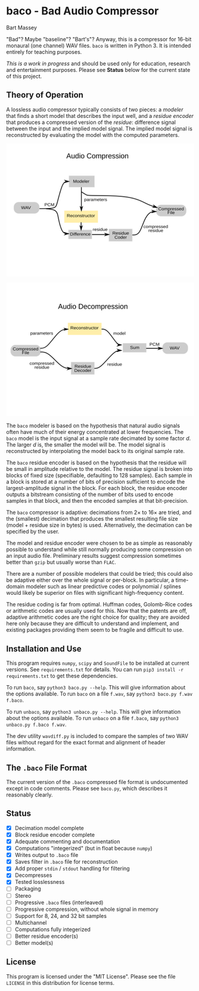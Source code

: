 # baco - Bad Audio Compressor
Bart Massey

"Bad"? Maybe "baseline"? "Bart's"? Anyway, this is a
compressor for 16-bit monaural (one channel) WAV
files. `baco` is written in Python 3. It is intended
entirely for teaching purposes.

*This is a work in progress* and should be used only for
education, research and entertainment purposes. Please see
**Status** below for the current state of this project.

## Theory of Operation

A lossless audio compressor typically consists of two
pieces: a *modeler* that finds a short model that describes
the input well, and a *residue encoder* that produces a
compressed version of the *residue*: difference signal
between the input and the implied model signal. The implied
model signal is reconstructed by evaluating the model with
the computed parameters.

![Diagram: Audio Compression](compression.svg)

![Diagram: Audio Decompression](decompression.svg)

The `baco` modeler is based on the hypothesis that natural
audio signals often have much of their energy concentrated
at lower frequencies. The `baco` model is the input signal
at a sample rate decimated by some factor *d*. The larger
*d* is, the smaller the model will be. The model signal is
reconstructed by interpolating the model back to its
original sample rate.

The `baco` residue encoder is based on the hypothesis that
the residue will be small in amplitude relative to the
model. The residue signal is broken into blocks of fixed
size (specifiable, defaulting to 128 samples). Each sample
in a block is stored at a number of bits of precision
sufficient to encode the largest-amplitude signal in the
block. For each block, the residue encoder outputs a bitstream
consisting of the number of bits used to encode samples in
that block, and then the encoded samples at that
bit-precision.

The `baco` compressor is adaptive: decimations from 2× to
16× are tried, and the (smallest) decimation that produces
the smallest resulting file size (model + residue size in
bytes) is used. Alternatively, the decimation can be
specified by the user.

The model and residue encoder were chosen to be as simple as
reasonably possible to understand while still normally
producing some compression on an input audio
file. Preliminary results suggest compression sometimes
better than `gzip` but usually worse than `FLAC`.

There are a number of possible modelers that could be tried;
this could also be adaptive either over the whole signal or
per-block. In particular, a time-domain modeler such as
linear predictive codes or polynomial / splines would likely
be superior on files with significant high-frequency
content.

The residue coding is far from optimal. Huffman codes,
Golomb-Rice codes or arithmetic codes are usually used for
this. Now that the patents are off, adaptive arithmetic
codes are the right choice for quality; they are avoided
here only because they are difficult to understand and
implement, and existing packages providing them seem to be
fragile and difficult to use.

## Installation and Use

This program requires `numpy`, `scipy` and `SoundFile` to be
installed at current versions. See `requirements.txt` for
details. You can run `pip3 install -r requirements.txt` to
get these dependencies.

To run `baco`, say `python3 baco.py --help`. This will give
information about the options available. To run `baco` on a
file `f.wav`, say `python3 baco.py f.wav f.baco`.

To run `unbaco`, say `python3 unbaco.py --help`. This will
give information about the options available. To run
`unbaco` on a file `f.baco`, say `python3 unbaco.py f.baco
f.wav`.

The dev utility `wavdiff.py` is included to compare the
samples of two WAV files without regard for the exact format
and alignment of header information.

## The `.baco` File Format

The current version of the `.baco` compressed file format is
undocumented except in code comments. Please see `baco.py`,
which describes it reasonably clearly.

## Status

* [x] Decimation model complete
* [x] Block residue encoder complete
* [x] Adequate commenting and documentation
* [x] Computations "integerized" (but in float because `numpy`)
* [x] Writes output to `.baco` file
* [x] Saves filter in `.baco` file for reconstruction
* [x] Add proper `stdin` / `stdout` handling for filtering
* [x] Decompresses
* [x] Tested losslessness
* [ ] Packaging
* [ ] Stereo
* [ ] Progressive `.baco` files (interleaved)
* [ ] Progressive compression, without whole signal in memory
* [ ] Support for 8, 24, and 32 bit samples
* [ ] Multichannel
* [ ] Computations fully integerized
* [ ] Better residue encoder(s)
* [ ] Better model(s)

## License

This program is licensed under the "MIT License". Please see
the file `LICENSE` in this distribution for license terms.
